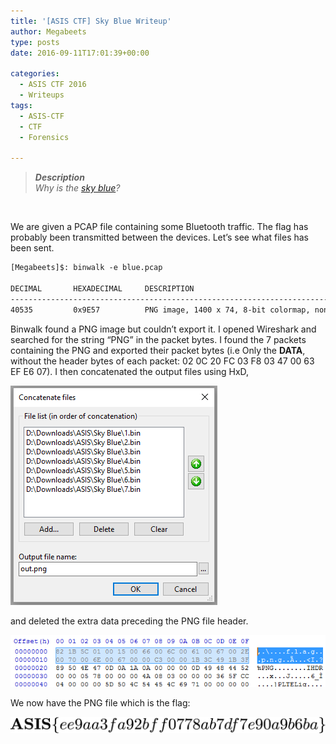 ```yaml
---
title: '[ASIS CTF] Sky Blue Writeup'
author: Megabeets
type: posts
date: 2016-09-11T17:01:39+00:00

categories:
  - ASIS CTF 2016
  - Writeups
tags:
  - ASIS-CTF
  - CTF
  - Forensics

---
```

> _**Description**_  
>  _Why is the [sky blue][1]?_

&nbsp;

We are given a PCAP file containing some Bluetooth traffic. The flag has probably been transmitted between the devices. Let&#8217;s see what files has been sent.

```default
[Megabeets]$: binwalk -e blue.pcap

DECIMAL       HEXADECIMAL     DESCRIPTION
--------------------------------------------------------------------------------
40535         0x9E57          PNG image, 1400 x 74, 8-bit colormap, non-interlaced
```


Binwalk found a PNG image but couldn&#8217;t export it. I opened Wireshark and searched for the string &#8220;PNG&#8221; in the packet bytes. I found the 7 packets containing the PNG and exported their packet bytes (i.e Only the **DATA**, without the header bytes of each packet: 02 0C 20 FC 03 F8 03 47 00 63 EF E6 07). I then concatenated the output files using HxD,

<img src="./hxd.png" /> 

and deleted the extra data preceding the PNG file header.

<img src="./hxd2.png" /> 

We now have the PNG file which is the flag:

<img src="./out4.png" /> 



 [1]: http://asis-ctf.ir/tasks/blue.txz_3a987ff102f69adcdad1ced41f9fdff2cba1a7e9